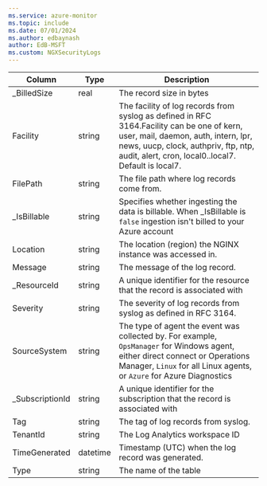 ```yaml
---
ms.service: azure-monitor
ms.topic: include
ms.date: 07/01/2024
ms.author: edbaynash
author: EdB-MSFT
ms.custom: NGXSecurityLogs
---
```



| Column | Type | Description |
|---|---|---|
| _BilledSize | real | The record size in bytes |
| Facility | string | The facility of log records from syslog as defined in RFC 3164.Facility can be one of kern, user, mail, daemon, auth, intern, lpr, news, uucp, clock, authpriv, ftp, ntp, audit, alert, cron, local0..local7. Default is local7. |
| FilePath | string | The file path where log records come from. |
| _IsBillable | string | Specifies whether ingesting the data is billable. When _IsBillable is `false` ingestion isn't billed to your Azure account |
| Location | string | The location (region) the NGINX instance was accessed in. |
| Message | string | The message of the log record. |
| _ResourceId | string | A unique identifier for the resource that the record is associated with |
| Severity | string | The severity of log records from syslog as defined in RFC 3164. |
| SourceSystem | string | The type of agent the event was collected by. For example, `OpsManager` for Windows agent, either direct connect or Operations Manager, `Linux` for all Linux agents, or `Azure` for Azure Diagnostics |
| _SubscriptionId | string | A unique identifier for the subscription that the record is associated with |
| Tag | string | The tag of log records from syslog. |
| TenantId | string | The Log Analytics workspace ID |
| TimeGenerated | datetime | Timestamp (UTC) when the log record was generated. |
| Type | string | The name of the table |
